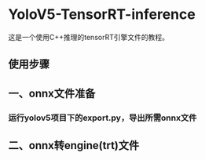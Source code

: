 # YoloV5-TensorRT-inference
这是一个使用C++推理的tensorRT引擎文件的教程。

## 使用步骤
## 一、onnx文件准备
### 运行yolov5项目下的export.py，导出所需onnx文件

## 二、onnx转engine(trt)文件

